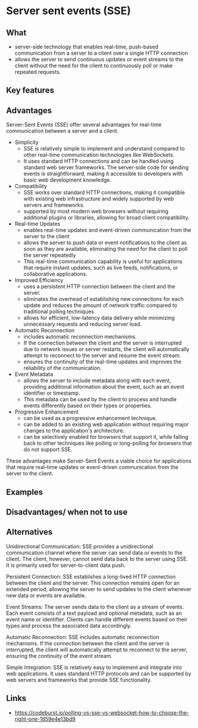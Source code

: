 # Server sent events (SSE)

## What
- server-side technology that enables real-time, push-based communication from a server to a client over a single HTTP connection
- allows the server to send continuous updates or event streams to the client without the need for the client to continuously poll or make repeated requests.

## Key features 

## Advantages 

Server-Sent Events (SSE) offer several advantages for real-time communication between a server and a client.
- Simplicity
  - SSE is relatively simple to implement and understand compared to other real-time communication technologies like WebSockets. 
  - It uses standard HTTP connections and can be handled using standard web server frameworks. The server-side code for sending events is straightforward, making it accessible to developers with basic web development knowledge. 
- Compatibility
  - SSE works over standard HTTP connections, making it compatible with existing web infrastructure and widely supported by web servers and frameworks. 
  - supported by most modern web browsers without requiring additional plugins or libraries, allowing for broad client compatibility.
- Real-time Updates
  - enables real-time updates and event-driven communication from the server to the client
  - allows the server to push data or event notifications to the client as soon as they are available, eliminating the need for the client to poll the server repeatedly
  - This real-time communication capability is useful for applications that require instant updates, such as live feeds, notifications, or collaborative applications.
- Improved Efficiency
  - uses a persistent HTTP connection between the client and the server. 
  - eliminates the overhead of establishing new connections for each update and reduces the amount of network traffic compared to traditional polling techniques. 
  - allows for efficient, low-latency data delivery while minimizing unnecessary requests and reducing server load.
- Automatic Reconnection
  - includes automatic reconnection mechanisms. 
  - If the connection between the client and the server is interrupted due to network issues or server restarts, the client will automatically attempt to reconnect to the server and resume the event stream. 
  - ensures the continuity of the real-time updates and improves the reliability of the communication.
- Event Metadata
  - allows the server to include metadata along with each event, providing additional information about the event, such as an event identifier or timestamp. 
  - This metadata can be used by the client to process and handle events differently based on their types or properties.
- Progressive Enhancement
  - can be used as a progressive enhancement technique.
  - can be added to an existing web application without requiring major changes to the application's architecture.
  - can be selectively enabled for browsers that support it, while falling back to other techniques like polling or long-polling for browsers that do not support SSE.

These advantages make Server-Sent Events a viable choice for applications that require real-time updates or event-driven communication from the server to the client. 


## Examples

## Disadvantages/ when not to use

## Alternatives 
Unidirectional Communication: SSE provides a unidirectional communication channel where the server can send data or events to the client. The client, however, cannot send data back to the server using SSE. It is primarily used for server-to-client data push.

Persistent Connection: SSE establishes a long-lived HTTP connection between the client and the server. This connection remains open for an extended period, allowing the server to send updates to the client whenever new data or events are available.

Event Streams: The server sends data to the client as a stream of events. Each event consists of a text payload and optional metadata, such as an event name or identifier. Clients can handle different events based on their types and process the associated data accordingly.

Automatic Reconnection: SSE includes automatic reconnection mechanisms. If the connection between the client and the server is interrupted, the client will automatically attempt to reconnect to the server, ensuring the continuity of the event stream.

Simple Integration: SSE is relatively easy to implement and integrate into web applications. It uses standard HTTP protocols and can be supported by web servers and frameworks that provide SSE functionality.

## Links 
- https://codeburst.io/polling-vs-sse-vs-websocket-how-to-choose-the-right-one-1859e4e13bd9
